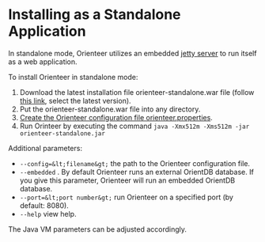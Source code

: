 # Installing as a Standalone Application

In standalone mode, Orienteer utilizes an embedded [jetty server](http://www.eclipse.org/jetty/) to run itself as a web application.

To install Orienteer in standalone mode:
1. Download the latest installation file orienteer-standalone.war file (follow [this link](https://github.com/OrienteerBAP/Orienteer/releases), select the latest version).
2. Put the orienteer-standalone.war file into any directory.
3. [Create the Orienteer configuration file orienteer.properties](configuration_file.md).
4. Run Orinteer by executing the command   `java -Xmx512m -Xms512m -jar orienteer-standalone.jar`

 Additional parameters:
 * `--config=&lt;filename&gt;` the path to the Orienteer configuration file.
 * `--embedded` . By default Orienteer runs an external OrientDB database. If you give this parameter, Orienteer will run an embedded OrientDB database.
  * `--port=&lt;port number&gt;` run Orienteer on a specified port (by default: 8080).
 * `--help` view help.
 
 The Java VM parameters can be adjusted accordingly.

